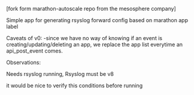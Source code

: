 [fork form marathon-autoscale repo from the mesosphere company]

Simple app for generating rsyslog forward config based on marathon app label


Caveats of v0:
  -since we have no way of knowing if an event is creating/updating/deleting an
  app, we replace the app list everytime an api_post_event comes.


Observations:

  Needs rsyslog running,
  Rsyslog must be v8

  it would be nice to verify this conditions before running
